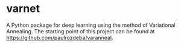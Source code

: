 # varnet
A Python package for deep learning using the method of Variational Annealing. The starting point of this project can be found at https://github.com/paulrozdeba/varanneal. 
